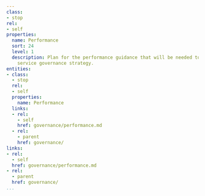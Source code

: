 ```yaml
---
class:
- stop
rel:
- self
properties:
  name: Performance
  sort: 24
  level: 1
  description: Plan for the performance guidance that will be needed to drive a wider
    service governance strategy.
entities:
- class:
  - stop
  rel:
  - self
  properties:
    name: Performance
  links:
  - rel:
    - self
    href: governance/performance.md
  - rel:
    - parent
    href: governance/
links:
- rel:
  - self
  href: governance/performance.md
- rel:
  - parent
  href: governance/
...
```

